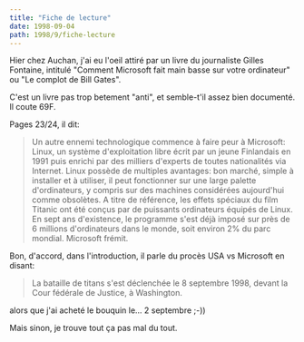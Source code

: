 ```yaml
---
title: "Fiche de lecture"
date: 1998-09-04
path: 1998/9/fiche-lecture
---
```


<P>
Hier chez Auchan, j'ai eu l'oeil attiré par un livre du journaliste Gilles
Fontaine, intitulé "Comment Microsoft fait main basse sur votre ordinateur"
ou "Le complot de Bill Gates".
</P>

<P>
C'est un livre pas trop betement "anti", et semble-t'il assez bien
documenté. Il coute 69F.
</P>

<P>
Pages 23/24, il dit:
</P>

<BLOCKQUOTE>
Un autre ennemi technologique commence à faire peur à Microsoft: Linux, un
système d'exploitation libre écrit par un jeune Finlandais en 1991 puis
enrichi par des milliers d'experts de toutes nationalités via Internet.
Linux possède de multiples avantages: bon marché, simple à installer et à
utiliser, il peut fonctionner sur une large palette d'ordinateurs, y
compris sur des machines considérées aujourd'hui comme obsolètes. A titre
de référence, les effets spéciaux du film Titanic ont été conçus par de
puissants ordinateurs équipés de Linux. En sept ans d'existence, le
programme s'est déjà imposé sur près de 6 millions d'ordinateurs dans le
monde, soit environ 2% du parc mondial. Microsoft frémit.
</BLOCKQUOTE>
<P>
Bon, d'accord, dans l'introduction, il parle du procès USA vs Microsoft en
disant:
<BLOCKQUOTE>
La bataille de titans s'est déclenchée le 8 septembre 1998, devant la Cour
fédérale de Justice, à Washington.
</BLOCKQUOTE>
alors que j'ai acheté le bouquin le... 2 septembre ;-))
</P>

<P>
Mais sinon, je trouve tout ça pas mal du tout.
</P>


